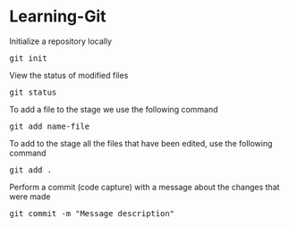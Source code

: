 # Learning-Git
Initialize a repository locally
<pre>git init</pre>
View the status of modified files
<pre>git status</pre>
To add a file to the stage we use the following command
<pre>git add name-file</pre>
To add to the stage all the files that have been edited, use the following command
<pre>git add .</pre>
Perform a commit (code capture) with a message about the changes that were made
<pre>git commit -m "Message description"</pre>
